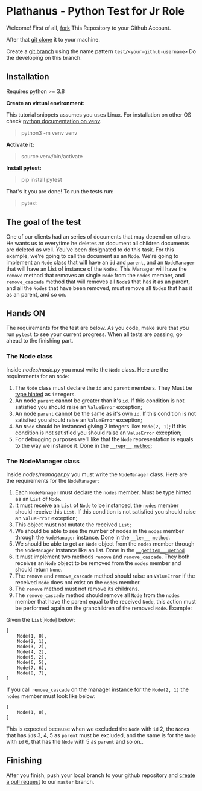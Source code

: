 # Plathanus - Python Test for Jr Role

Welcome!
First of all, [fork](https://docs.github.com/pt/get-started/quickstart/fork-a-repo) This Repository to your Github Account.

After that [git clone](https://git-scm.com/docs/git-clone) it to your machine.

Create a [git branch](https://git-scm.com/book/en/v2/Git-Branching-Basic-Branching-and-Merging) using the name pattern `test/<your-github-username>`
Do the developing on this branch.

## Installation

Requires python >= 3.8

**Create an virtual environment:**

This tutorial snippets assumes you uses Linux. For installation on other OS check [python documentation on venv](https://docs.python.org/3/library/venv.html).

> python3 -m venv venv

**Activate it:**

> source venv/bin/activate

**Install pytest:**

> pip install pytest

That's it you are done! To run the tests run:

> pytest

## The goal of the test

One of our clients had an series of documents that may depend on others. He wants us to everytime he deletes an document all children documents are deleted as well. You've been designated to do this task. For this example, we're going to call the document as an `Node`.
We're going to implement an `Node` class that will have an `id` and `parent`, and an `NodeManager` that will have an List of instance of the `Node`s. This Manager will have the `remove` method that removes an single `Node` from the `nodes` member, and `remove_cascade` method that will removes all `Node`s that has it as an parent, and all the `Node`s that have been removed, must remove all `Node`s that has it as an parent, and so on.

## Hands ON

The requirements for the test are below. As you code, make sure that you run `pytest` to see your current progress. When all tests are passing, go ahead to the finishing part.

### The Node class

Inside _nodes/node.py_ you must write the `Node` class.
Here are the requirements for an `Node`:

1. The `Node` class must declare the `id` and `parent` members. They Must be [type hinted](https://docs.python.org/3/library/typing.html) as `int`egers.
2. An node `parent` cannot be greater than it's `id`. If this condition is not satisfied you should raise an `ValueError` exception;
3. An node `parent` cannot be the same as it's own `id`. If this condition is not satisfied you should raise an `ValueError` exception;
4. An `Node` should be instanced giving 2 integers like: `Node(2, 1)`; If this condition is not satisfied you should raise an `ValueError` exception;
5. For debugging purposes we'll like that the `Node` representation is equals to the way we instance it. Done in the [`__repr__ method`](https://docs.python.org/3/reference/datamodel.html?highlight=__repr__#object.__repr__);

### The NodeManager class

Inside _nodes/manager.py_ you must write the `NodeManager` class.
Here are the requirements for the `NodeManager`:

1. Each `NodeManager` must declare the `nodes` member. Must be type hinted as an `List` of `Node`.
2. It must receive an `List` of `Node` to be instanced, the `nodes` member should receive this `List`. If this condition is not satisfied you should raise an `ValueError` exception;
3. This object must not mutate the received `List`;
4. We should be able to see the number of nodes in the `nodes` member through the `NodeManager` instance. Done in the [`__len__ method`](https://docs.python.org/3/reference/datamodel.html?highlight=__len__#object.__len__).
5. We should be able to get an `Node` object from the `nodes` member through the `NodeManager` instance like an list. Done in the [`__getitem__ method`](https://docs.python.org/3/reference/datamodel.html?highlight=__len__#object.__getitem__)
6. It must implement two methods `remove` and `remove_cascade`. They both receives an `Node` object to be removed from the `nodes` member and should return `None`.
7. The `remove` and `remove_cascade` method should raise an `ValueError` if the received `Node` does not exist on the `nodes` member.
8. The `remove` method must not remove its childrens.
9. The `remove_cascade` method should remove all `Node` from the `nodes` member that have the parent equal to the received `Node`, this action must be performed again on the granchildren of the removed `Node`. Example:

Given the `List`[`Node`] below:

    [
        Node(1, 0),
        Node(2, 1),
        Node(3, 2),
        Node(4, 2),
        Node(5, 2),
        Node(6, 5),
        Node(7, 6),
        Node(8, 7),
    ]

If you call `remove_cascade` on the manager instance for the `Node(2, 1)` the `nodes` member must look like below:

    [
        Node(1, 0),
    ]

This is expected because when we excluded the `Node` with `id` 2, the `Node`s that has `id`s 3, 4, 5 as `parent` must be excluded, and the same is for the `Node` with `id` 6, that has the `Node` with 5 as `parent` and so on..

## Finishing

After you finish, push your local branch to your github repository and [create a pull request](https://docs.github.com/articles/creating-a-pull-request-from-a-fork) to our `master` branch.
